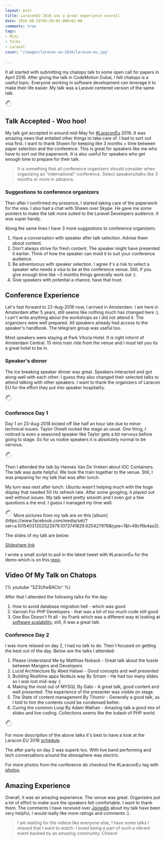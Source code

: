 ```yaml
---
layout: post
title: LaraconEU 2016 was a great experience overall
date: 2016-08-25T05:59:03.000+02:00
comments: true
tags:
- Misc
- Talks
- Laravel
cover: "/images/laracon-eu-2016/laracon-eu.jpg"

---
```

It all started with submitting my chatops talk to some open call for papers in April 2016. After giving the talk in CodeMotion Dubai, I felt chatops is a useful topic. Everyone working in software development can leverage it to make their life easier. My talk was a Laravel centered version of the same talk.

<img class="center" src="/images/generic/loading.gif" data-echo="/images/laracon-eu-2016/laracon-eu.jpg" title="Laracon EU 2016" alt="Laracon EU 2016">

<!-- more -->

## Talk Accepted - Woo hoo!

My talk got accepted in around mid-May for [#LaraconEu](https://twitter.com/search?q=%23LaraconEU&src=tyah) 2016. It was amazing news that entailed other things to take care of. I had to sort out visa first. I want to thank Shawn for keeping like 3 months + time between paper selection and the conference. This is great for speakers like me who have to sort out the paperwork. It is also useful for speakers who get enough time to prepare for their talk.

> It is something that all conference organizers should  consider when organizing an "international" conference. Select speakers/talks like 3 months or more in advance.

### Suggestions to conference organizers

Then after I confirmed my presence, I started taking care of the paperwork for the visa. I also had a chat with Shawn over Skype. He gave me some pointers to make the talk more suited to the Laravel Developers audience. It was super handy.

Along the same lines I have 3 more suggestions to conference organizers:

1. Have a conversation with speaker after talk selection. Advise them about content.
1. Don't always strive for fresh content. The speaker might have presented it earlier. Think of how the speaker can mold it to suit your conference audience.
1. Be adventurous with speaker selection. I agree it's a risk to select a speaker who needs a visa to be at the conference venue. Still, if you give enough time like ~3 months things generally work out :).
1. Give speakers with potential a chance, have that trust.

## Conference Experience

Let's fast forward to 22-Aug-2016 now, I arrived in Amsterdam. I am here in Amsterdam after 5 years, still seems like nothing much has changed here :). I can't write anything about the workshops as I did not attend it. The organizers were well prepared. All speakers already had access to the speaker's handbook. The telegram group was useful too.

Most speakers were staying at Park Vitoria Hotel. It is right infornt of Amsterdam Central. 15 mins train ride from the venue and I must tell you its a great hotel to be in.

### Speaker's dinner

The ice breaking speaker dinner was great. Speakers interacted and got along well with each other. I guess they also changed their selected talks to attend talking with other speakers. I want to thank the organizers of Laracon EU for the effort they put into speaker hospitality.

<img class="center" src="/images/generic/loading.gif" data-echo="/images/laracon-eu-2016/speaker-dinner.jpg" title="On the way to the restaurant for speaker dinner" alt="On the way to the restaurant for speaker dinner">

### Conference Day 1

Day 1 on 23-Aug-2016 kicked off like half an hour late due to minor technical issues. Taylor Otwell rocked the stage as usual. One thing, I noticed is even a seasoned speaker like Taylor gets a bit nervous before going to stage. So for us rookie speakers it is absolutely  normal to be nervous.

<img class="center" src="/images/generic/loading.gif" data-echo="/images/laracon-eu-2016/taylor-laracon-eu.jpg" title="Taylor Otwell with his keynote at Laracon EU 2016" alt="Taylor Otwell with his keynote at Laracon EU 2016">

Then I attended the talk by Hannes Van De Vreken about IOC Containers. The talk was quite helpful. We took the train together to the venue. Still, I was preparing for my talk that was after lunch.

My turn was next after lunch. Ubuntu wasn't helping much with the huge display that needed 50 Hz refresh rate. After some googling, it played out well without issues.  My talk went pretty smooth and I even got a few questions a the end. I guess I managed my time well.

<img class="center" src="/images/generic/loading.gif" data-echo="/images/laracon-eu-2016/geshan-laracon-eu.jpg" title="Me talking about Chatops at Laracon EU 2016" alt="Me talking about Chatops at Laracon EU 2016">
More pictures from my talk are on this [album](https://www.facebook.com/media/set/?set=a.10154031202522979.1073741829.625427978&type=1&l=48cf6b4aa3).

The slides of my talk are below:

<script async class="speakerdeck-embed" data-id="9df0de20135d458ca8bd818176afbdca" data-ratio="1.77777777777778" src="//speakerdeck.com/assets/embed.js"></script>

[Slideshare link](http://bit.ly/chatops-slides-leu)

I wrote a small script to pull in the latest tweet with #LaraconEu for the demo which is on this [repo](https://github.com/geshan/larabot-hubot).

## Video Of My Talk on Chatops

{% youtube "SZ3UfwBACIo" %}

After that I attended the following talks for the day:

1. How to avoid database migration hell - which was good
1. Varnish For PHP Developers - that was a bit of too much code still good
1. One Box Doesn't fit all - by Frank which was a different way at looking at [software scalability](/blog/2020/12/software-scalability/), still, it was a great talk.


### Conference Day 2

I was more relaxed on day 2, I had no talk to do. Then I focused on getting the best out of the day. Below are the talks I attended:

1. Please Understand Me by Matthias Noback - Great talk about the tussle between Mangers and Developers
1. Lucid Architecture By Abed Halawi - Good concepts and well presented
1. Building Realtime apps NodeJs way By Sriram - He had too many slides so I was lost mid-way :)
1. Making the most out of MYSQL By Gabi - A great talk, good content and well presented. The experience of the presenter was visible on stage.
1. The State of content management By Tihomir - Generally a good talk, as I told to him the contents could be condensed better.
1. Curing the common Loop By Adam Wathan - Amazing talk a good mix of slides and live coding. Collections seems like the lodash of PHP world.

<img class="center" src="/images/generic/loading.gif" data-echo="/images/laracon-eu-2016/adam-laracon-eu.jpg" title="Adam talking about Curing Loops at Laracon EU 2016" alt="Adan talking about Curing Loops at Laracon EU 2016">

For more description of the above talks it's best to have a look at the Laracon EU 2016 [schedule](http://laracon.eu/2016/schedule).

The after party on day 2 was superb too. With live band performing and tech conversations around the atmosphere was electric.

For more photos from the conference do checkout the #LaraconEu tag with [photos](https://twitter.com/search?f=images&vertical=default&q=%23LaraconEU&src=tyah).

## Amazing Experience

Overall, it was an amazing experience. The venue was great. Organizers put a lot of effort to make sure the speakers felt comfortable. I
want to thank them. The comments I have received over [JoinedIn](https://joind.in/talk/9999a) about my talk have been very helpful, I would really like
more ratings and comments :).

> I am waiting for the videos like everyone else, I have some talks I missed that I want to watch. I loved being a part of such a vibrant event backed by
an amazing community. Cheers!